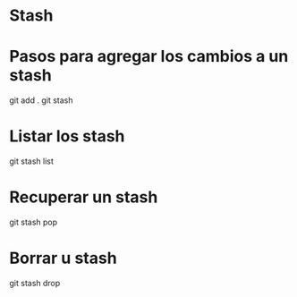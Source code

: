 # Stash

# Pasos para agregar los cambios a un stash

git add .
git stash

# Listar los stash

git stash list

# Recuperar un stash

git stash pop

# Borrar u stash
git stash drop